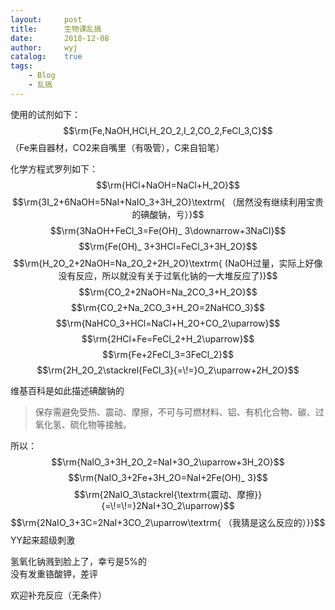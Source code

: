 ```yaml
---
layout:		post
title:		生物课乱搞
date:		2018-12-08
author:		wyj
catalog:	true
tags:
    - Blog
    - 乱搞
---
```


使用的试剂如下：
$$\rm{Fe,NaOH,HCl,H_2O_2,I_2,CO_2,FeCl_3,C}$$（Fe来自器材，CO2来自嘴里（有吸管），C来自铅笔）

化学方程式罗列如下：
$$\rm{HCl+NaOH=NaCl+H_2O}$$
$$\rm{3I_2+6NaOH=5NaI+NaIO_3+3H_2O}\textrm{ （居然没有继续利用宝贵的碘酸钠，亏）}$$
$$\rm{3NaOH+FeCl_3=Fe(OH)_ 3\downarrow+3NaCl}$$
$$\rm{Fe(OH)_ 3+3HCl=FeCl_3+3H_2O}$$
$$\rm{H_2O_2+2NaOH=Na_2O_2+2H_2O}\textrm{ (NaOH过量，实际上好像没有反应，所以就没有关于过氧化钠的一大堆反应了)}$$
$$\rm{CO_2+2NaOH=Na_2CO_3+H_2O}$$
$$\rm{CO_2+Na_2CO_3+H_2O=2NaHCO_3}$$
$$\rm{NaHCO_3+HCl=NaCl+H_2O+CO_2\uparrow}$$
$$\rm{2HCl+Fe=FeCl_2+H_2\uparrow}$$
$$\rm{Fe+2FeCl_3=3FeCl_2}$$
$$\rm{2H_2O_2\stackrel{FeCl_3}{=\!=}O_2\uparrow+2H_2O}$$

维基百科是如此描述碘酸钠的
> 保存需避免受热、震动、摩擦，不可与可燃材料、铝、有机化合物、碳、过氧化氢、硫化物等接触。

所以：
$$\rm{NaIO_3+3H_2O_2=NaI+3O_2\uparrow+3H_2O}$$
$$\rm{NaIO_3+2Fe+3H_2O=NaI+2Fe(OH)_ 3}$$
$$\rm{2NaIO_3\stackrel{\textrm{震动、摩擦}}{=\!=\!=}2NaI+3O_2\uparrow}$$
$$\rm{2NaIO_3+3C=2NaI+3CO_2\uparrow\textrm{ （我猜是这么反应的）}}$$
YY起来超级刺激

氢氧化钠溅到脸上了，幸亏是5%的  
没有发重铬酸钾，差评

欢迎补充反应（无条件）
